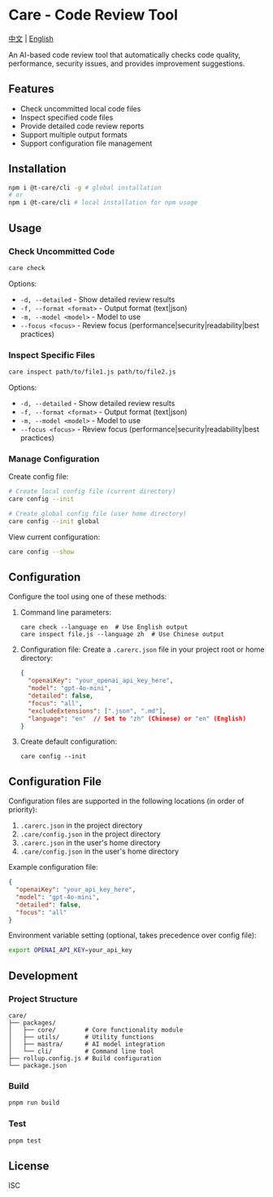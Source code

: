 # Care - Code Review Tool

[中文](README.md) | [English](README_EN.md)

An AI-based code review tool that automatically checks code quality, performance, security issues, and provides improvement suggestions.

## Features

- Check uncommitted local code files
- Inspect specified code files
- Provide detailed code review reports
- Support multiple output formats
- Support configuration file management

## Installation

```bash
npm i @t-care/cli -g # global installation
# or
npm i @t-care/cli # local installation for npm usage
```

## Usage

### Check Uncommitted Code

```bash
care check
```

Options:
- `-d, --detailed` - Show detailed review results
- `-f, --format <format>` - Output format (text|json)
- `-m, --model <model>` - Model to use
- `--focus <focus>` - Review focus (performance|security|readability|best practices)

### Inspect Specific Files

```bash
care inspect path/to/file1.js path/to/file2.js
```

Options:
- `-d, --detailed` - Show detailed review results
- `-f, --format <format>` - Output format (text|json)
- `-m, --model <model>` - Model to use
- `--focus <focus>` - Review focus (performance|security|readability|best practices)

### Manage Configuration

Create config file:

```bash
# Create local config file (current directory)
care config --init

# Create global config file (user home directory)
care config --init global
```

View current configuration:

```bash
care config --show
```

## Configuration

Configure the tool using one of these methods:

1. Command line parameters:
   ```
   care check --language en  # Use English output
   care inspect file.js --language zh  # Use Chinese output
   ```

2. Configuration file:
   Create a `.carerc.json` file in your project root or home directory:
   ```json
   {
     "openaiKey": "your_openai_api_key_here",
     "model": "gpt-4o-mini",
     "detailed": false,
     "focus": "all",
     "excludeExtensions": [".json", ".md"],
     "language": "en"  // Set to "zh" (Chinese) or "en" (English)
   }
   ```

3. Create default configuration:
   ```
   care config --init
   ```

## Configuration File

Configuration files are supported in the following locations (in order of priority):

1. `.carerc.json` in the project directory
2. `.care/config.json` in the project directory
3. `.carerc.json` in the user's home directory
4. `.care/config.json` in the user's home directory

Example configuration file:

```json
{
  "openaiKey": "your_api_key_here",
  "model": "gpt-4o-mini",
  "detailed": false,
  "focus": "all"
}
```

Environment variable setting (optional, takes precedence over config file):

```bash
export OPENAI_API_KEY=your_api_key
```

## Development

### Project Structure

```
care/
├── packages/
│   ├── core/        # Core functionality module
│   ├── utils/       # Utility functions
│   ├── mastra/      # AI model integration
│   └── cli/         # Command line tool
├── rollup.config.js # Build configuration
└── package.json
```

### Build

```bash
pnpm run build
```

### Test

```bash
pnpm test
```

## License

ISC
